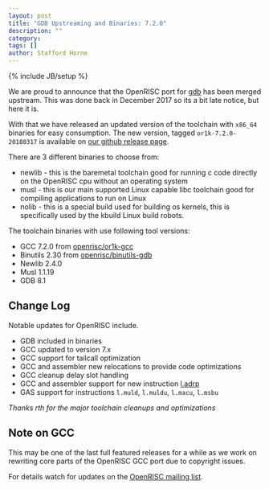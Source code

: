```yaml
---
layout: post
title: "GDB Upstreaming and Binaries: 7.2.0"
description: ""
category:
tags: []
author: Stafford Horne
---
```

{% include JB/setup %}

We are proud to announce that the OpenRISC port for [gdb](https://www.gnu.org/software/gdb/)
has been merged upstream.  This was done back in December 2017 so its a bit late
notice, but here it is.

With that we have released an updated version of the toolchain with `x86_64`
binaries for easy consumption.  The new version, tagged `or1k-7.2.0-20180317`
is available on [our github release
page](https://github.com/openrisc/or1k-gcc/releases/tag/or1k-7.2.0-20180317).

There are 3 different binaries to choose from:

* newlib - this is the baremetal toolchain good for running c code directly
  on the OpenRISC cpu without an operating system
* musl - this is our main supported Linux capable libc toolchain good for
  compiling applications to run on Linux
* nolib - this is a special build used for building os kernels,
  this is specifically used by the kbuild Linux build robots.

The toolchain binaries with use following tool versions:

* GCC 7.2.0 from [openrisc/or1k-gcc](https://github.com/openrisc/or1k-gcc/tree/or1k-7.2.0)
* Binutils 2.30 from [openrisc/binutils-gdb](https://github.com/openrisc/binutils-gdb/tree/or1k-2.30)
* Newlib 2.4.0
* Musl 1.1.19
* GDB 8.1

## Change Log

Notable updates for OpenRISC include.

* GDB included in binaries
* GCC updated to version 7.x
* GCC support for tailcall optimization
* GCC and assembler new relocations to provide code optimizations
* GCC cleanup delay slot handling
* GCC and assembler support for new instruction [l.adrp](http://openrisc.io/proposals/ladrp)
* GAS support for instructions `l.muld`, `l.muldu`, `l.macu`, `l.msbu`

*Thanks rth for the major toolchain cleanups and optimizations*

## Note on GCC

This may be one of the last full featured releases for a while as we work on
rewriting core parts of the OpenRISC GCC port due to copyright issues.

For details watch for updates on the [OpenRISC mailing list](https://lists.librecores.org/listinfo/OpenRISC).
